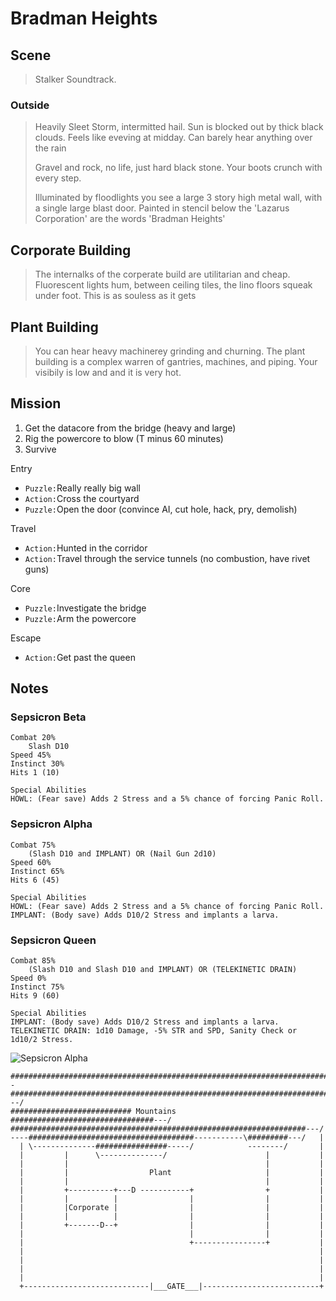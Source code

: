 # Bradman Heights
## Scene

> Stalker Soundtrack.

### Outside
> Heavily Sleet Storm, intermitted hail. Sun is blocked out by thick black clouds. Feels like eveving at midday. Can barely hear anything over the rain
> 
> Gravel and rock, no life, just hard black stone. Your boots crunch with every step.
> 
> Illuminated by floodlights you see a large 3 story high metal wall, with a single large blast door. Painted in stencil below the 'Lazarus Corporation' are the words 'Bradman Heights'

## Corporate Building

> The internalks of the corperate build are utilitarian and cheap. Fluorescent lights hum, between ceiling tiles, the lino floors squeak under foot. This is as souless as it gets

## Plant Building

> You can hear heavy machinerey grinding and churning. The plant building is a complex warren of gantries, machines, and piping. Your visibily is low and and it is very hot.

## Mission

1. Get the datacore from the bridge (heavy and large)
1. Rig the powercore to blow (T minus 60 minutes)
1. Survive

Entry

- `Puzzle:`Really really big wall
- `Action:`Cross the courtyard
- `Puzzle:`Open the door (convince AI, cut hole, hack, pry, demolish)

Travel

- `Action:`Hunted in the corridor 
- `Action:`Travel through the service tunnels (no combustion, have rivet guns)

Core

- `Puzzle:`Investigate the bridge
- `Puzzle:`Arm the powercore

Escape

- `Action:`Get past the queen


## Notes

### Sepsicron Beta
```
Combat 20%
	Slash D10
Speed 45%
Instinct 30%
Hits 1 (10)

Special Abilities
HOWL: (Fear save) Adds 2 Stress and a 5% chance of forcing Panic Roll.
```

### Sepsicron Alpha
```
Combat 75%
	(Slash D10 and IMPLANT) OR (Nail Gun 2d10)
Speed 60%
Instinct 65%
Hits 6 (45)

Special Abilities
HOWL: (Fear save) Adds 2 Stress and a 5% chance of forcing Panic Roll.
IMPLANT: (Body save) Adds D10/2 Stress and implants a larva.
```

### Sepsicron Queen
```
Combat 85%
	(Slash D10 and Slash D10 and IMPLANT) OR (TELEKINETIC DRAIN)
Speed 0%
Instinct 75%
Hits 9 (60)

Special Abilities
IMPLANT: (Body save) Adds D10/2 Stress and implants a larva.
TELEKINETIC DRAIN: 1d10 Damage, -5% STR and SPD, Sanity Check or 1d10/2 Stress.
```

<img src="https://i.redd.it/1tkwmud5s4d31.jpg" alt="Sepsicron Alpha"
	title="Sepsicron Alpha"/>


```
##############################################################################--
##########################################################################---/  
########################### Mountains ################################---/      
##################################################################---/          
----#####################################-----------\#########---/   |          
  | \--------------################-----/            --------/       |          
  |         |      \--------------/                      |           |          
  |         |                                            |           |          
  |         |                  Plant                     |           |          
  |         |                                            |           |          
  |         +----------+---D -----------+                +           |          
  |         |          |                |                |           |          
  |         |Corporate |                |                |           |          
  |         |          |                |                |           |          
  |         +-------D--+                |                |           |          
  |                                     |                |           |          
  |                                     +----------------+           |          
  |                                                                  |          
  |                                                                  |          
  |                                                                  |          
  |                                                                  |          
  +----------------------------|___GATE___|--------------------------+          
 

```
